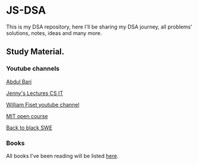 # JS-DSA

This is my DSA repository, here I'll be sharing my DSA journey, all problems' solutions, notes, ideas and many more.

## Study Material.

### Youtube channels

<a href="https://www.youtube.com/watch?v=0IAPZzGSbME&list=PLDN4rrl48XKpZkf03iYFl-O29szjTrs_O" target="_blank">Abdul Bari</a>

<a href="https://www.youtube.com/watch?v=AT14lCXuMKI&list=PLdo5W4Nhv31bbKJzrsKfMpo_grxuLl8LU" target="_blank">Jenny's Lectures CS IT</a>

<a href="https://www.youtube.com/@WilliamFiset-videos/playlists" target="_blank">William Fiset youtube channel</a>

<a href="https://www.youtube.com/watch?v=ZA-tUyM_y7s&list=PLUl4u3cNGP63EdVPNLG3ToM6LaEUuStEY" target="_blank">MIT open course</a>

<a href="(https://www.youtube.com/@BackToBackSWE" target="_blank">Back to black SWE</a>

### Books

All books I've been reading will be listed [here](https://github.com/Mario-aj/JS-DSA/tree/main/books).
